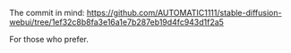 The commit in mind: https://github.com/AUTOMATIC1111/stable-diffusion-webui/tree/1ef32c8b8fa3e16a1e7b287eb19d4fc943d1f2a5

For those who prefer.